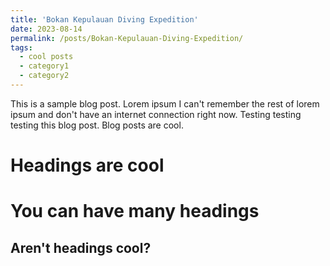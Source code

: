 ```yaml
---
title: 'Bokan Kepulauan Diving Expedition'
date: 2023-08-14
permalink: /posts/Bokan-Kepulauan-Diving-Expedition/
tags:
  - cool posts
  - category1
  - category2
---
```


This is a sample blog post. Lorem ipsum I can't remember the rest of lorem ipsum and don't have an internet connection right now. Testing testing testing this blog post. Blog posts are cool.

Headings are cool
======

You can have many headings
======

Aren't headings cool?
------